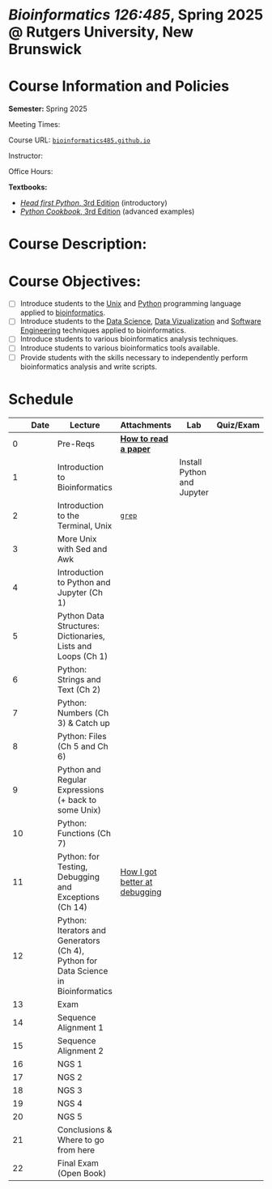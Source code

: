 # *Bioinformatics 126:485*, Spring 2025 @ Rutgers University, New Brunswick

# Course Information and Policies

**Semester:** Spring 2025

Meeting Times:

Course URL: [`bioinformatics485.github.io`](http://bioinformatics485.github.io)

Instructor:

Office Hours:

**Textbooks:**
* [*Head first Python*, 3rd Edition](https://www.oreilly.com/library/view/head-first-python/9781492051282/) (introductory)
* [*Python Cookbook*, 3rd Edition](https://www.oreilly.com/library/view/python-cookbook-3rd/9781449357337/) (advanced examples)

# Course Description:

# Course Objectives:
- [ ] Introduce students to the [Unix](https://en.wikipedia.org/wiki/Unix) and [Python](https://en.wikipedia.org/wiki/Python_(programming_language)) programming language applied to [bioinformatics](https://en.wikipedia.org/wiki/Bioinformatics).
- [ ] Introduce students to the [Data Science](https://en.wikipedia.org/wiki/Data_science), [Data Vizualization](https://en.wikipedia.org/wiki/Data_and_information_visualization) and [Software Engineering](https://en.wikipedia.org/wiki/Software_engineering) techniques applied to bioinformatics.
- [ ] Introduce students to various bioinformatics analysis techniques.
- [ ] Introduce students to various bioinformatics tools available.
- [ ] Provide students with the skills necessary to independently perform bioinformatics analysis and write scripts.

# Schedule

|  | Date | Lecture                        | Attachments         | Lab                        | Quiz/Exam |
| ---- | ---- | ------------------------------ | ------------------- | -------------------------- | --------- |
| 0    |      | Pre-Reqs                       | [**How to read a paper**](https://web.stanford.edu/class/ee384m/Handouts/HowtoReadPaper.pdf) |                            |           |
| 1    |      | Introduction to Bioinformatics |                     | Install Python and Jupyter |           |
| 2  |  | Introduction to the Terminal, Unix                   | [`grep`](https://wizardzines.com/comics/grep/) |  |  |
| 3  |  | More Unix with Sed and Awk                              |  |  |  |
| 4  |  | Introduction to Python and Jupyter (Ch 1)            |  |  |
| 5  |  | Python Data Structures: Dictionaries, Lists and Loops (Ch 1)   |  |  |
| 6  |  | Python: Strings and Text (Ch 2)                       |  |  |  |
| 7  |  | Python: Numbers (Ch 3) & Catch up                                |  |  |  |
| 8  |  | Python: Files (Ch 5 and Ch 6)                         |  |  |  |
| 9  |  | Python and Regular Expressions (+ back to some Unix)                      |  |  |  |
| 10 |  | Python: Functions (Ch 7)                              |  |  |  |
| 11 |  | Python: for Testing, Debugging and Exceptions (Ch 14) | [How I got better at debugging](https://wizardzines.com/comics/better-at-debugging/) |  |
| 12 |  | Python: Iterators and Generators (Ch 4), Python for Data Science in Bioinformatics              |  |  |  |
| 13 |  | Exam                                                 |  |  |  |
| 14 |  | Sequence Alignment 1                                 |  |  |  |
| 15 |  | Sequence Alignment 2                                 |  |  |  |
| 16 |  | NGS 1                                                |  |  |  |
| 17 |  | NGS 2                                                |  |  |  |
| 18 |  | NGS 3                                                |  |  |  |
| 19 |  | NGS 4                                                |  |  |  |
| 20 |  | NGS 5                                                |  |  |  |
| 21 |  | Conclusions & Where to go from here                  |  |  |  |
| 22 |  | Final Exam (Open Book)                               |  |  |  |
